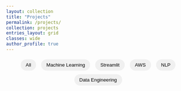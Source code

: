 ```yaml
---
layout: collection
title: "Projects"
permalink: /projects/
collection: projects
entries_layout: grid
classes: wide
author_profile: true
---
```


<!-- Filter Buttons -->
<div class="filter-bar">
  <button class="tag-filter" data-filter="all">All</button>
  <button class="tag-filter" data-filter="Machine Learning">Machine Learning</button>
  <button class="tag-filter" data-filter="Streamlit">Streamlit</button>
  <button class="tag-filter" data-filter="AWS">AWS</button>
  <button class="tag-filter" data-filter="NLP">NLP</button>
  <button class="tag-filter" data-filter="Data Engineering">Data Engineering</button>
</div>

<!-- The project cards will be rendered below by the collection layout -->

<script src="/assets/js/filter-projects.js"></script>

<style>
.filter-bar {
    margin-bottom: 20px;
    text-align: center;
  }
  
.tag-filter {
  padding: 8px 14px;
  margin: 5px;
  border: none;
  border-radius: 20px;
  background: #f0f0f0;
  cursor: pointer;
}

.tag-filter.active,
.tag-filter:hover {
  background-color: #007acc;
  color: white;
}

.tag-filter.active {
background-color: #007acc;
color: white;
}

@keyframes glow {
from {
    transform: scale(1.02);
}
to {
    transform: scale(1);
}
}
  
/* Base styling for project cards */
.archive__item {
  transition: all 0.3s ease;
  border: 1px solid #ddd;
  border-radius: 12px;
  padding: 20px;
  background-color: #fff;
  box-shadow: 0 2px 4px rgba(0,0,0,0.05);
  margin-bottom: 20px;
}

/* Hover effect for project cards */
.archive__item:hover {
  transform: translateY(-4px);
  box-shadow: 0 6px 16px rgba(0,0,0,0.1);
}

/* Highlighted state for filtered project cards */
.archive__item.highlight {
  border: 2px solid #007acc;
  box-shadow: 0 0 16px rgba(0, 122, 204, 0.25);
  transform: scale(1.02);
}

/* Styling for tag badges within project cards */
.tag-badge {
  display: inline-block;
  background-color: #f0f0f0;
  color: #333;
  padding: 5px 10px;
  margin: 5px 5px 0 0;
  font-size: 0.85rem;
  border-radius: 20px;
  font-weight: 500;
}
</style>
